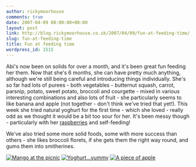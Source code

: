 ```yaml
---
author: rickymoorhouse
comments: true
date: 2007-04-09 00:00:00+00:00
layout: post
link: http://blog.rickymoorhouse.co.uk/2007/04/09/fun-at-feeding-time/
slug: fun-at-feeding-time
title: Fun at feeding time
wordpress_id: 1515
---
```


Abi's now been on solids for over a month, and it's been great fun feeding her them. Now that she's 6 months, she can have pretty much anything, although we're still being careful and introducing things individually. She's so far had lots of purees - both vegetables - butternut squash, carrot, parsnip, potato, sweet potato, broccoli and courgette - mixed in various interesting combinations and also lots of fruit - she particularly seems to like banana and apple (not together - don't think we've tried that yet!). This week she tried natural yoghurt for the first time - which she loved - really odd as we thought it would be a bit too sour for her. It's been messy though - particularly with her [raspberries](http://www.samespirit.net/laura/news/77) and self-feeding!




We've also tried some more solid foods, some with more success than others - she likes broccoli florets, if she gets them the right way round, and gums them into smitherines.





[![Mango at the picnic](/ricky/images/sm_mango.jpg)](/ricky/images/mango.jpg)
[![Yoghurt...yummy](/ricky/images/sm_yoghurt.jpg)](/ricky/images/yoghurt.jpg)
[![A piece of apple](/ricky/images/sm_apple.jpg)](/ricky/images/apple.jpg)

